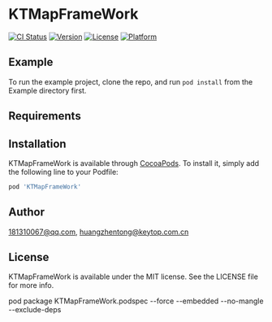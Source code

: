 # KTMapFrameWork

[![CI Status](https://img.shields.io/travis/181310067@qq.com/KTMapFrameWork.svg?style=flat)](https://travis-ci.org/181310067@qq.com/KTMapFrameWork)
[![Version](https://img.shields.io/cocoapods/v/KTMapFrameWork.svg?style=flat)](https://cocoapods.org/pods/KTMapFrameWork)
[![License](https://img.shields.io/cocoapods/l/KTMapFrameWork.svg?style=flat)](https://cocoapods.org/pods/KTMapFrameWork)
[![Platform](https://img.shields.io/cocoapods/p/KTMapFrameWork.svg?style=flat)](https://cocoapods.org/pods/KTMapFrameWork)

## Example

To run the example project, clone the repo, and run `pod install` from the Example directory first.

## Requirements

## Installation

KTMapFrameWork is available through [CocoaPods](https://cocoapods.org). To install
it, simply add the following line to your Podfile:

```ruby
pod 'KTMapFrameWork'
```

## Author

181310067@qq.com, huangzhentong@keytop.com.cn

## License

KTMapFrameWork is available under the MIT license. See the LICENSE file for more info.

pod package KTMapFrameWork.podspec --force --embedded --no-mangle --exclude-deps

